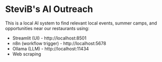# SteviB's AI Outreach

This is a local AI system to find relevant local events, summer camps, and opportunities near our restaurants using:
- Streamlit (UI) - http://localhost:8501 
- n8n (workflow trigger) - http://localhost:5678
- Ollama (LLM) - http://localhost:11434 
- Web scraping
